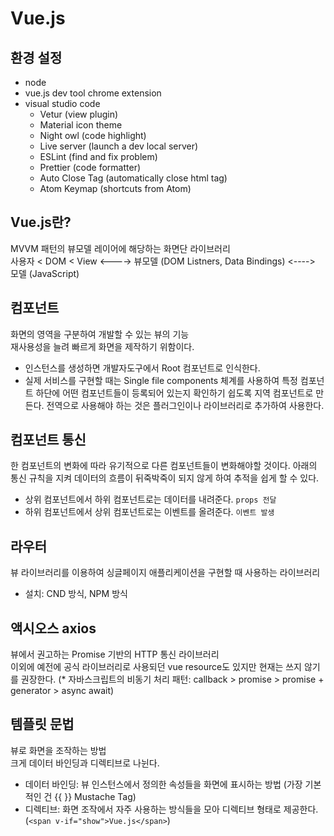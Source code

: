 # Vue.js


## 환경 설정
- node
- vue.js dev tool chrome extension
- visual studio code
    - Vetur (view plugin)
    - Material icon theme
    - Night owl (code highlight)
    - Live server (launch a dev local server)
    - ESLint (find and fix problem)
    - Prettier (code formatter)
    - Auto Close Tag (automatically close html tag)
    - Atom Keymap (shortcuts from Atom)


## Vue.js란?
MVVM 패턴의 뷰모델 레이어에 해당하는 화면단 라이브러리  
사용자 < DOM < View  <----> 뷰모델 (DOM Listners, Data Bindings) <----> 모델 (JavaScript)


## 컴포넌트
화면의 영역을 구분하여 개발할 수 있는 뷰의 기능  
재사용성을 늘려 빠르게 화면을 제작하기 위함이다.   
- 인스턴스를 생성하면 개발자도구에서 Root 컴포넌트로 인식한다.
- 실제 서비스를 구현할 때는 Single file components 체계를 사용하여 특정 컴포넌트 하단에 어떤 컴포넌트들이 등록되어 있는지 확인하기 쉽도록 지역 컴포넌트로 만든다. 전역으로 사용해야 하는 것은 플러그인이나 라이브러리로 추가하여 사용한다.


## 컴포넌트 통신
한 컴포넌트의 변화에 따라 유기적으로 다른 컴포넌트들이 변화해야할 것이다. 
아래의 통신 규칙을 지켜 데이터의 흐름이 뒤죽박죽이 되지 않게 하여 추적을 쉽게 할 수 있다.
- 상위 컴포넌트에서 하위 컴포넌트로는 데이터를 내려준다. `props 전달`
- 하위 컴포넌트에서 상위 컴포넌트로는 이벤트를 올려준다. `이벤트 발생`


## 라우터
뷰 라이브러리를 이용하여 싱글페이지 애플리케이션을 구현할 때 사용하는 라이브러리  
- 설치: CND 방식, NPM 방식


## 액시오스 axios
뷰에서 권고하는 Promise 기반의 HTTP 통신 라이브러리  
이외에 예전에 공식 라이브러리로 사용되던 vue resource도 있지만 현재는 쓰지 않기를 권장한다.
(* 자바스크립트의 비동기 처리 패턴: callback > promise > promise + generator > async await)


## 템플릿 문법
뷰로 화면을 조작하는 방법  
크게 데이터 바인딩과 디렉티브로 나뉜다.
- 데이터 바인딩: 뷰 인스턴스에서 정의한 속성들을 화면에 표시하는 방법 (가장 기본적인 건 {{ }} Mustache Tag)
- 디렉티브: 화면 조작에서 자주 사용하는 방식들을 모아 디렉티브 형태로 제공한다. (`<span v-if="show">Vue.js</span>`)
